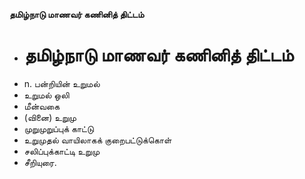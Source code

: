 **தமிழ்நாடு மாணவர் கணினித் திட்டம்**
- # தமிழ்நாடு மாணவர் கணினித் திட்டம்
- n. பன்றியின் உறுமல்
- உறுமல் ஒலி
- மீன்வகை
- (வினை) உறுமு
- முறுமுறுப்புக் காட்டு
- உறுமுதல் வாயிலாகக் குறைபட்டுக்கொள்
- சலிப்புக்காட்டி உறுமு
- சீறியுரை.

